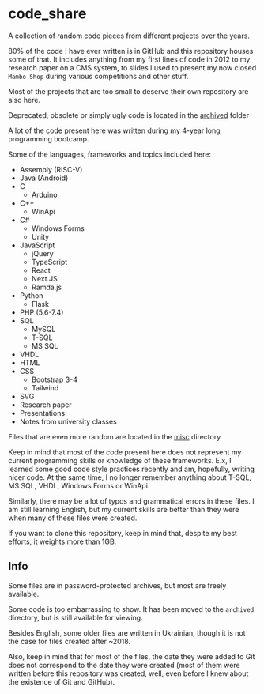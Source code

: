 # code_share

A collection of random code pieces from different projects over the
years.

80% of the code I have ever written is in GitHub and this repository
houses some of that. It includes anything from my first lines of code
in 2012 to my research paper on a CMS system, to slides I used to
present my now closed `Mambo Shop` during various competitions and
other stuff.

Most of the projects that are too small to deserve their own repository
are also here.

Deprecated, obsolete or simply ugly code is located in the
[archived](https://github.com/maxxxxxdlp/code_share/tree/main/archived/)
folder

A lot of the code present here was written during my 4-year long
programming bootcamp.

Some of the languages, frameworks and topics included here:
 - Assembly (RISC-V)
 - Java (Android)
 - C
   - Arduino
 - C++
   - WinApi
 - C#
   - Windows Forms
   - Unity
 - JavaScript
   - jQuery
   - TypeScript
   - React
   - Next.JS
   - Ramda.js
 - Python
   - Flask
 - PHP (5.6-7.4)
 - SQL
   - MySQL
   - T-SQL
   - MS SQL
 - VHDL
 - HTML
 - CSS
   - Bootstrap 3-4
   - Tailwind
 - SVG
 - Research paper
 - Presentations
 - Notes from university classes

Files that are even more random are located in the
[misc](https://github.com/maxxxxxdlp/code_share/tree/main/misc/)
directory

Keep in mind that most of the code present here does not represent
my current programming skills or knowledge of these frameworks. E.x,
I learned some good code style practices recently and am, hopefully,
writing nicer code. At the same time, I no longer remember anything
about T-SQL, MS SQL, VHDL, Windows Forms or WinApi.

Similarly, there may be a lot of typos and grammatical errors in these
files. I am still learning English, but my current skills are better
than they were when many of these files were created.

If you want to clone this repository, keep in mind that, despite my
best efforts, it weights more than 1GB.

## Info

Some files are in password-protected archives, but most are freely
available.

Some code is too embarrassing to show. It has been moved to the
`archived` directory, but is still available for viewing.

Besides English, some older files are written in Ukrainian, though it
is not the case for files created after ~2018.

Also, keep in mind that for most of the files, the date they were added
to Git does not correspond to the date they were created (most of them
were written before this repository was created, well, even before I
knew about the existence of Git and GitHub).
